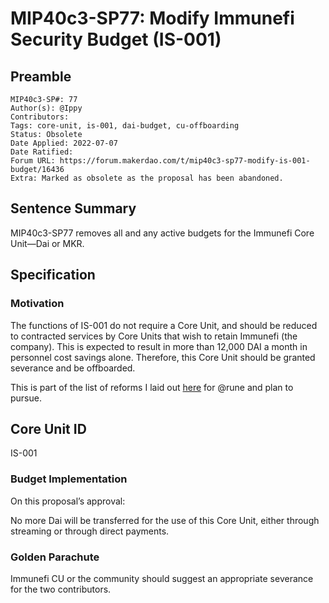 # MIP40c3-SP77: Modify Immunefi Security Budget (IS-001)

## Preamble

```
MIP40c3-SP#: 77
Author(s): @Ippy
Contributors:
Tags: core-unit, is-001, dai-budget, cu-offboarding
Status: Obsolete
Date Applied: 2022-07-07
Date Ratified:
Forum URL: https://forum.makerdao.com/t/mip40c3-sp77-modify-is-001-budget/16436
Extra: Marked as obsolete as the proposal has been abandoned.
```

## Sentence Summary

MIP40c3-SP77 removes all and any active budgets for the Immunefi Core Unit—Dai or MKR.

## Specification

### Motivation

The functions of IS-001 do not require a Core Unit, and should be reduced to contracted services by Core Units that wish to retain Immunefi (the company). This is expected to result in more than 12,000 DAI a month in personnel cost savings alone. Therefore, this Core Unit should be granted severance and be offboarded.

This is part of the list of reforms I laid out [here](https://forum.makerdao.com/t/decentralized-voter-committees-wednesday-and-thursday-9pm-cest-getting-real-edition/15777/38?u=ippy) for @rune and plan to pursue.

## Core Unit ID

IS-001

### Budget Implementation

On this proposal’s approval:

No more Dai will be transferred for the use of this Core Unit, either through streaming or through direct payments.

### Golden Parachute

Immunefi CU or the community should suggest an appropriate severance for the two contributors.
